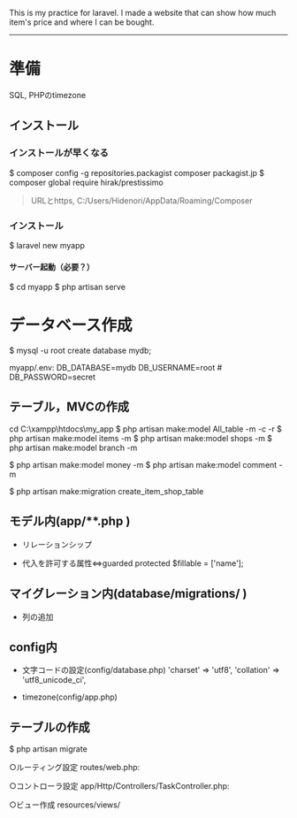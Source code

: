 This is my practice for laravel.
I made a website that can show how much item's price and where I can be bought.

---

# 準備

SQL, PHPのtimezone

## インストール

### インストールが早くなる

$ composer config -g repositories.packagist composer packagist.jp
$ composer global require hirak/prestissimo

> URLとhttps, C:/Users/Hidenori/AppData/Roaming/Composer

### インストール

$ laravel new myapp

#### サーバー起動（必要？）

$ cd myapp
$ php artisan serve

# データベース作成

$ mysql -u root
create database mydb;

myapp/.env:
	DB_DATABASE=mydb
	DB_USERNAME=root
	# DB_PASSWORD=secret

## テーブル，MVCの作成

cd C:\xampp\htdocs\my_app
$ php artisan make:model All_table -m -c -r
$ php artisan make:model items -m
$ php artisan make:model shops -m
$ php artisan make:model branch -m

$ php artisan make:model money -m
$ php artisan make:model comment -m

$ php artisan make:migration create_item_shop_table

## モデル内(app/**.php )

- リレーションシップ

- 代入を許可する属性⇔guarded
  protected $fillable = ['name'];

## マイグレーション内(database/migrations/ )

- 列の追加

## config内

- 文字コードの設定(config/database.php)
  'charset' => 'utf8',
  'collation' => 'utf8_unicode_ci',

- timezone(config/app.php)

## テーブルの作成

$ php artisan migrate

○ルーティング設定
routes/web.php:

○コントローラ設定
app/Http/Controllers/TaskController.php:

○ビュー作成
resources/views/
